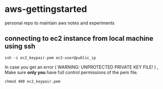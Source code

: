 # aws-gettingstarted
personal repo to maintain aws notes and experiments



## connecting to ec2 instance from local machine using ssh

`ssh -i ec2_keypair.pem ec2-user@public_ip`

In case you get an error ( WARNING: UNPROTECTED PRIVATE KEY FILE!   ) , Make sure **only you** have full control permissions of the pem file.

`chmod 400 ec2_keypair.pem`
